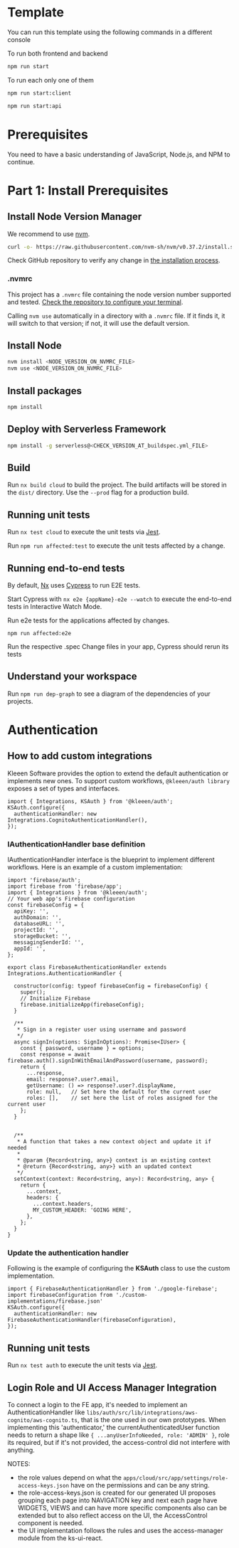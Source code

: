 # Template

You can run this template using the following commands in a different console

To run both frontend and backend

```sh
npm run start
```

To run each only one of them

```sh
npm run start:client
```

```sh
npm run start:api
```

# Prerequisites

You need to have a basic understanding of JavaScript, Node.js, and NPM to continue.

# Part 1: Install Prerequisites

## Install Node Version Manager

We recommend to use [nvm](https://github.com/nvm-sh/nvm).

```sh
curl -o- https://raw.githubusercontent.com/nvm-sh/nvm/v0.37.2/install.sh | bash

```

Check GitHub repository to verify any change in [the installation process](https://github.com/nvm-sh/nvm#install--update-script).

### .nvmrc

This project has a `.nvmrc` file containing the node version number supported and tested. [Check the repository to configure your terminal](https://github.com/nvm-sh/nvm#nvmrc).

Calling `nvm use` automatically in a directory with a `.nvmrc` file. If it finds it, it will switch to that version; if not, it will use the default version.

## Install Node

```sh
nvm install <NODE_VERSION_ON_NVMRC_FILE>
nvm use <NODE_VERSION_ON_NVMRC_FILE>
```

## Install packages

```sh
npm install
```

## Deploy with Serverless Framework

```sh
npm install -g serverless@<CHECK_VERSION_AT_buildspec.yml_FILE>
```

## Build

Run `nx build cloud` to build the project. The build artifacts will be stored in the `dist/` directory. Use the `--prod` flag for a production build.

## Running unit tests

Run `nx test cloud` to execute the unit tests via [Jest](https://jestjs.io).

Run `npm run affected:test` to execute the unit tests affected by a change.

## Running end-to-end tests

By default, [Nx](https://nx.dev/react/cli/e2e) uses [Cypress](https://www.cypress.io) to run E2E tests.

Start Cypress with `nx e2e {appName}-e2e --watch` to execute the end-to-end tests in Interactive Watch Mode.

Run e2e tests for the applications affected by changes.

```
npm run affected:e2e
```

Run the respective .spec
Change files in your app, Cypress should rerun its tests

## Understand your workspace

Run `npm run dep-graph` to see a diagram of the dependencies of your projects.

# Authentication
## How to add custom integrations
Kleeen Software provides the option to extend the default authentication or implements new ones. To support custom workflows, `@kleeen/auth library` exposes a set of types and interfaces.
```
import { Integrations, KSAuth } from '@kleeen/auth';
KSAuth.configure({
  authenticationHandler: new Integrations.CognitoAuthenticationHandler(),
});
```
### IAuthenticationHandler base definition
IAuthenticationHandler interface is the blueprint to implement different workflows.
Here is an example of a custom implementation:
```
import 'firebase/auth';
import firebase from 'firebase/app';
import { Integrations } from '@kleeen/auth';
// Your web app's Firebase configuration
const firebaseConfig = {
  apiKey: '',
  authDomain: '',
  databaseURL: '',
  projectId: '',
  storageBucket: '',
  messagingSenderId: '',
  appId: '',
};

export class FirebaseAuthenticationHandler extends Integrations.AuthenticationHandler {

  constructor(config: typeof firebaseConfig = firebaseConfig) {
    super();
    // Initialize Firebase
    firebase.initializeApp(firebaseConfig);
  }

  /**
   * Sign in a register user using username and password
   */
  async signIn(options: SignInOptions): Promise<IUser> {
    const { password, username } = options;
    const response = await firebase.auth().signInWithEmailAndPassword(username, password);
    return {
      ...response,
      email: response?.user?.email,
      getUsername: () => response?.user?.displayName,
      role: null,   // Set here the default for the current user
      roles: [],    // set here the list of roles assigned for the current user
    };
  }


  /**
   * A function that takes a new context object and update it if needed
   *
   * @param {Record<string, any>} context is an existing context
   * @return {Record<string, any>} with an updated context
   */
  setContext(context: Record<string, any>): Record<string, any> {
    return {
      ...context,
      headers: {
        ...context.headers,
        MY_CUSTOM_HEADER: 'GOING HERE',
      },      
    };
  }
}
```
### Update the authentication handler
Following is the example of configuring the **KSAuth** class to use the custom implementation.
```
import { FirebaseAuthenticationHandler } from './google-firebase';
import firebaseConfiguration from './custom-implementations/firebase.json'
KSAuth.configure({
  authenticationHandler: new FirebaseAuthenticationHandler(firebaseConfiguration),
});
```
## Running unit tests
Run `nx test auth` to execute the unit tests via [Jest](https://jestjs.io).

## Login Role and UI Access Manager Integration
To connect a login to the FE app, it's needed to implement an AuthenticationHandler like `libs/auth/src/lib/integrations/aws-cognito/aws-cognito.ts`, that is the one used in our own prototypes.
When implementing this 'authenticator,' the currentAuthenticatedUser function needs to return a shape like `{ ...anyUserInfoNeeded, role: 'ADMIN' }`, role its required, but if it's not provided, the access-control did not interfere with anything.

NOTES: 
  - the role values depend on what the `apps/cloud/src/app/settings/role-access-keys.json` have on the permissions and can be any string.
  - the role-access-keys.json is created for our generated UI proposes grouping each page into NAVIGATION key and next each page have WIDGETS, VIEWS and can have more specific components also can be extended but to also reflect access on the UI, the AccessControl component is needed.
  - the UI implementation follows the rules and uses the access-manager module from the ks-ui-react.
